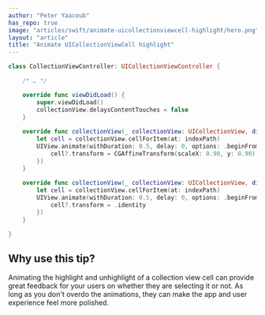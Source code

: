 ```yaml
---
author: "Peter Yaacoub"
has_repo: true
image: "articles/swift/animate-uicollectionviewcell-highlight/hero.png"
layout: "article"
title: "Animate UICollectionViewCell highlight"
---
```


```swift
class CollectionViewController: UICollectionViewController {

	/* … */

	override func viewDidLoad() {
		super.viewDidLoad()
		collectionView.delaysContentTouches = false
	}
	
	override func collectionView(_ collectionView: UICollectionView, didHighlightItemAt indexPath: IndexPath) {
		let cell = collectionView.cellForItem(at: indexPath)
		UIView.animate(withDuration: 0.5, delay: 0, options: .beginFromCurrentState, animations: {
			cell?.transform = CGAffineTransform(scaleX: 0.90, y: 0.90)
		})
	}
	
	override func collectionView(_ collectionView: UICollectionView, didUnhighlightItemAt indexPath: IndexPath) {
		let cell = collectionView.cellForItem(at: indexPath)
		UIView.animate(withDuration: 0.5, delay: 0, options: .beginFromCurrentState, animations: {
			cell?.transform = .identity
		})
	}

}
```

## Why use this tip?

Animating the highlight and unhighlight of a collection view cell can provide great feedback for your users on whether they are selecting it or not. As long as you don't overdo the animations, they can make the app and user experience feel more polished.

